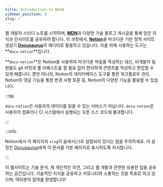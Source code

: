 ```yaml
---
title: Introduction to WDSN
sidebar_position: 0
slug: /
---
```




웹 개발자 스터디 노트를 시작하며, [**MDN**](https://developer.mozilla.org/)과 다양한 기술 블로그 게시글을 통해 얻은 지식과 인사이트를 공유하려 합니다. 이 과정에서, [**Notion**](https://notion.so/)을 마크다운 기반 정적 사이트 생성기 [**Docusaurus**](https://docusaurus.io/)의 에디터로 활용하고 있습니다. 이를 위해 사용하는 도구는 **`docu-notion`**입니다.


**`docu-notion`**은 Notion을 사용하여 마크다운 파일을 작성하는 대신, 비개발자 팀원들도 git 커밋과 풀 리퀘스트를 할 필요 없이 편리하게 콘텐츠를 작성하고 편집할 수 있게 해줍니다. 뿐만 아니라, Notion의 데이터베이스 도구를 통한 워크플로우 관리, Notion의 댓글 기능을 통한 변경 사항 토론 등, Notion의 다양한 기능을 활용할 수 있습니다.



:::tip

`docu-notion`은 사용자의 데이터를 읽을 수 있는 서비스가 아닙니다. `docu-notion`은 사용자의 컴퓨터나 CI 시스템에서 실행되는 오픈 소스 코드에 불과합니다.

:::




:::info

Notion에서 이 페이지의 `slug`이 슬래시(`/`)로 설정되어 있다는 점을 주의하세요. 이 설정은 [Docusaurus](https://docusaurus.io/)에게 이 문서를 기본 페이지로 표시하도록 지시합니다.

:::




이 웹사이트는 기술 문서, 제 개인적인 의견, 그리고 웹 개발과 관련된 유용한 팁을 공유하는 공간입니다. 기술적인 지식을 공유하고 커뮤니티와 소통하는 것을 목표로 하고 있으며, 여러분의 참여를 환영합니다!

